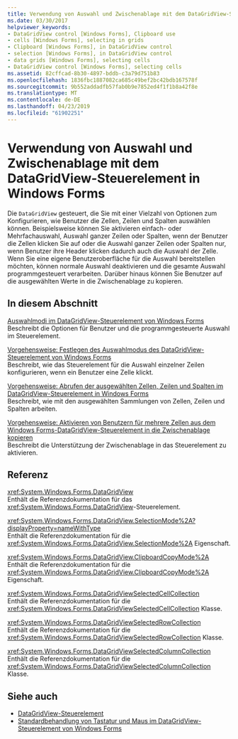 ```yaml
---
title: Verwendung von Auswahl und Zwischenablage mit dem DataGridView-Steuerelement in Windows Forms
ms.date: 03/30/2017
helpviewer_keywords:
- DataGridView control [Windows Forms], Clipboard use
- cells [Windows Forms], selecting in grids
- Clipboard [Windows Forms], in DataGridView control
- selection [Windows Forms], in DataGridView control
- data grids [Windows Forms], selecting cells
- DataGridView control [Windows Forms], selecting cells
ms.assetid: 82cffcad-8b30-4897-bddb-c3a79d751b83
ms.openlocfilehash: 1836fbc1887082ca685c49bef2bc42bdb167578f
ms.sourcegitcommit: 9b552addadfb57fab0b9e7852ed4f1f1b8a42f8e
ms.translationtype: MT
ms.contentlocale: de-DE
ms.lasthandoff: 04/23/2019
ms.locfileid: "61902251"
---
```

# <a name="selection-and-clipboard-use-with-the-windows-forms-datagridview-control"></a>Verwendung von Auswahl und Zwischenablage mit dem DataGridView-Steuerelement in Windows Forms
Die `DataGridView` gesteuert, die Sie mit einer Vielzahl von Optionen zum Konfigurieren, wie Benutzer die Zellen, Zeilen und Spalten auswählen können. Beispielsweise können Sie aktivieren einfach- oder Mehrfachauswahl, Auswahl ganzer Zeilen oder Spalten, wenn der Benutzer die Zellen klicken Sie auf oder die Auswahl ganzer Zeilen oder Spalten nur, wenn Benutzer ihre Header klicken dadurch auch die Auswahl der Zelle. Wenn Sie eine eigene Benutzeroberfläche für die Auswahl bereitstellen möchten, können normale Auswahl deaktivieren und die gesamte Auswahl programmgesteuert verarbeiten. Darüber hinaus können Sie Benutzer auf die ausgewählten Werte in die Zwischenablage zu kopieren.  
  
## <a name="in-this-section"></a>In diesem Abschnitt  
 [Auswahlmodi im DataGridView-Steuerelement von Windows Forms](selection-modes-in-the-windows-forms-datagridview-control.md)  
 Beschreibt die Optionen für Benutzer und die programmgesteuerte Auswahl im Steuerelement.  
  
 [Vorgehensweise: Festlegen des Auswahlmodus des DataGridView-Steuerelement von Windows Forms](how-to-set-the-selection-mode-of-the-windows-forms-datagridview-control.md)  
 Beschreibt, wie das Steuerelement für die Auswahl einzelner Zeilen konfigurieren, wenn ein Benutzer eine Zelle klickt.  
  
 [Vorgehensweise: Abrufen der ausgewählten Zellen, Zeilen und Spalten im DataGridView-Steuerelement in Windows Forms](selected-cells-rows-and-columns-datagridview.md)  
 Beschreibt, wie mit den ausgewählten Sammlungen von Zellen, Zeilen und Spalten arbeiten.  
  
 [Vorgehensweise: Aktivieren von Benutzern für mehrere Zellen aus dem Windows Forms-DataGridView-Steuerelement in die Zwischenablage kopieren](enable-users-to-copy-multiple-cells-to-the-clipboard-datagridview.md)  
 Beschreibt die Unterstützung der Zwischenablage in das Steuerelement zu aktivieren.  
  
## <a name="reference"></a>Referenz  
 <xref:System.Windows.Forms.DataGridView>  
 Enthält die Referenzdokumentation für das <xref:System.Windows.Forms.DataGridView>-Steuerelement.  
  
 <xref:System.Windows.Forms.DataGridView.SelectionMode%2A?displayProperty=nameWithType>  
 Enthält die Referenzdokumentation für die <xref:System.Windows.Forms.DataGridView.SelectionMode%2A> Eigenschaft.  
  
 <xref:System.Windows.Forms.DataGridView.ClipboardCopyMode%2A>  
 Enthält die Referenzdokumentation für die <xref:System.Windows.Forms.DataGridView.ClipboardCopyMode%2A> Eigenschaft.  
  
 <xref:System.Windows.Forms.DataGridViewSelectedCellCollection>  
 Enthält die Referenzdokumentation für die <xref:System.Windows.Forms.DataGridViewSelectedCellCollection> Klasse.  
  
 <xref:System.Windows.Forms.DataGridViewSelectedRowCollection>  
 Enthält die Referenzdokumentation für die <xref:System.Windows.Forms.DataGridViewSelectedRowCollection> Klasse.  
  
 <xref:System.Windows.Forms.DataGridViewSelectedColumnCollection>  
 Enthält die Referenzdokumentation für die <xref:System.Windows.Forms.DataGridViewSelectedColumnCollection> Klasse.  
  
## <a name="see-also"></a>Siehe auch

- [DataGridView-Steuerelement](datagridview-control-windows-forms.md)
- [Standardbehandlung von Tastatur und Maus im DataGridView-Steuerelement von Windows Forms](default-keyboard-and-mouse-handling-in-the-windows-forms-datagridview-control.md)
